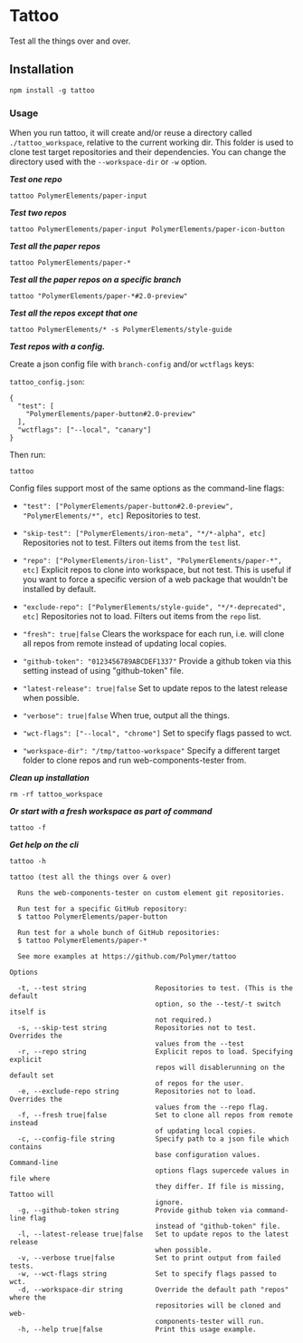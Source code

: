 # Tattoo
Test all the things over and over.

## Installation

```
npm install -g tattoo
```

### Usage

When you run tattoo, it will create and/or reuse a directory called
`./tattoo_workspace`, relative to the current working dir.  This folder is
used to clone test target repositories and their dependencies.  You can change
the directory used with the `--workspace-dir` or `-w` option.

***Test one repo***
```
tattoo PolymerElements/paper-input
```

***Test two repos***

```
tattoo PolymerElements/paper-input PolymerElements/paper-icon-button
```

***Test all the paper repos***

```
tattoo PolymerElements/paper-*
```

***Test all the paper repos on a specific branch***

```
tattoo "PolymerElements/paper-*#2.0-preview"
```

***Test all the repos except that one***

```
tattoo PolymerElements/* -s PolymerElements/style-guide
```

***Test repos with a config.***

Create a json config file with `branch-config` and/or `wctflags` keys:

`tattoo_config.json`:
```
{
  "test": [
    "PolymerElements/paper-button#2.0-preview"
  ],
  "wctflags": ["--local", "canary"]
}
```

Then run:

```
tattoo
```

Config files support most of the same options as the command-line flags:

* `"test": ["PolymerElements/paper-button#2.0-preview", "PolymerElements/*", etc]`
  Repositories to test.
* `"skip-test": ["PolymerElements/iron-meta", "*/*-alpha", etc]`
  Repositories not to test.  Filters out items from the `test` list.
* `"repo": ["PolymerElements/iron-list", "PolymerElements/paper-*", etc]`
  Explicit repos to clone into workspace, but not test.  This is useful if you
  want to force a specific version of a web package that wouldn't be installed
  by default.

* `"exclude-repo": ["PolymerElements/style-guide", "*/*-deprecated", etc]`
  Repositories not to load.  Filters out items from the `repo` list.

* `"fresh": true|false`
  Clears the workspace for each run, i.e. will clone all repos from remote
  instead of updating local copies.

* `"github-token": "0123456789ABCDEF1337"`
  Provide a github token via this setting instead of using "github-token" file.

* `"latest-release": true|false`
  Set to update repos to the latest release when possible.

* `"verbose": true|false`
  When true, output all the things.

* `"wct-flags": ["--local", "chrome"]`
  Set to specify flags passed to wct.

* `"workspace-dir": "/tmp/tattoo-workspace"`
  Specify a different target folder to clone repos and run web-components-tester
  from.

***Clean up installation***
```
rm -rf tattoo_workspace
```

***Or start with a fresh workspace as part of command***
```
tattoo -f
```

***Get help on the cli***
```
tattoo -h

tattoo (test all the things over & over)

  Runs the web-components-tester on custom element git repositories.

  Run test for a specific GitHub repository:
  $ tattoo PolymerElements/paper-button

  Run test for a whole bunch of GitHub repositories:
  $ tattoo PolymerElements/paper-*

  See more examples at https://github.com/Polymer/tattoo

Options

  -t, --test string                 Repositories to test. (This is the default
                                    option, so the --test/-t switch itself is
                                    not required.)
  -s, --skip-test string            Repositories not to test. Overrides the
                                    values from the --test
  -r, --repo string                 Explicit repos to load. Specifying explicit
                                    repos will disablerunning on the default set
                                    of repos for the user.
  -e, --exclude-repo string         Repositories not to load. Overrides the
                                    values from the --repo flag.
  -f, --fresh true|false            Set to clone all repos from remote instead
                                    of updating local copies.
  -c, --config-file string          Specify path to a json file which contains
                                    base configuration values. Command-line
                                    options flags supercede values in file where
                                    they differ. If file is missing, Tattoo will
                                    ignore.
  -g, --github-token string         Provide github token via command-line flag
                                    instead of "github-token" file.
  -l, --latest-release true|false   Set to update repos to the latest release
                                    when possible.
  -v, --verbose true|false          Set to print output from failed tests.
  -w, --wct-flags string            Set to specify flags passed to wct.
  -d, --workspace-dir string        Override the default path "repos" where the
                                    repositories will be cloned and web-
                                    components-tester will run.
  -h, --help true|false             Print this usage example.
```
